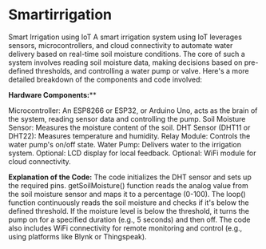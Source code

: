 # Smartirrigation
Smart Irrigation using IoT
A smart irrigation system using IoT leverages sensors, microcontrollers, and cloud connectivity to automate water delivery based on real-time soil moisture conditions. The core of such a system involves reading soil moisture data, making decisions based on pre-defined thresholds, and controlling a water pump or valve. 
Here's a more detailed breakdown of the components and code involved:


 **Hardware Components:****

Microcontroller: An ESP8266 or ESP32, or Arduino Uno, acts as the brain of the system, reading sensor data and controlling the pump. 
Soil Moisture Sensor: Measures the moisture content of the soil. 
DHT Sensor (DHT11 or DHT22): Measures temperature and humidity. 
Relay Module: Controls the water pump's on/off state. 
Water Pump: Delivers water to the irrigation system. 
Optional: LCD display for local feedback. 
Optional: WiFi module for cloud connectivity. 

**Explanation of the Code:**
The code initializes the DHT sensor and sets up the required pins.
getSoilMoisture() function reads the analog value from the soil moisture sensor and maps it to a percentage (0-100).
The loop() function continuously reads the soil moisture and checks if it's below the defined threshold.
If the moisture level is below the threshold, it turns the pump on for a specified duration (e.g., 5 seconds) and then off.
The code also includes WiFi connectivity for remote monitoring and control (e.g., using platforms like Blynk or Thingspeak). 
